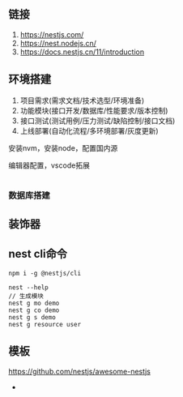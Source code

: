 ## 链接

1. https://nestjs.com/
2. https://nest.nodejs.cn/
3. https://docs.nestjs.cn/11/introduction

## 环境搭建

1. 项目需求(需求文档/技术选型/环境准备)
2. 功能模块(接口开发/数据库/性能要求/版本控制)
3. 接口测试(测试用例/压力测试/缺陷控制/接口文档)
4. 上线部署(自动化流程/多环境部署/灰度更新)

安装nvm，安装node，配置国内源

编辑器配置，vscode拓展

```shell
```

### 数据库搭建

## 装饰器



## nest cli命令



```shell
npm i -g @nestjs/cli
```



```shell
nest --help
// 生成模块
nest g mo demo
nest g co demo
nest g s demo
nest g resource user
```

## 模板

https://github.com/nestjs/awesome-nestjs

- 
